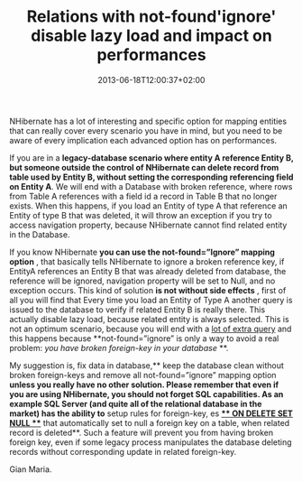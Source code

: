 ﻿---
title: "Relations with not-found'ignore' disable lazy load and impact on performances"
description: ""
date: 2013-06-18T12:00:37+02:00
draft: false
tags: [Nhibernate]
categories: [Nhibernate]
---
NHibernate has a lot of interesting and specific option for mapping entities that can really cover every scenario you have in mind, but you need to be aware of every implication each advanced option has on performances.

If you are in a **legacy-database scenario where entity A reference Entity B, but someone outside the control of NHibernate can delete record from table used by Entity B, without setting the corresponding referencing field on Entity A**. We will end with a Database with broken reference, where rows from Table A references with a field id a record in Table B that no longer exists. When this happens, if you load an Entity of type A that reference an Entity of type B that was deleted, it will throw an exception if you try to access navigation property, because NHibernate cannot find related entity in the Database.

If you know NHibernate  **you can use the not-found=”Ignore” mapping option** , that basically tells NHibernate to ignore a broken reference key, if EntityA references an Entity B that was already deleted from database, the reference will be ignored, navigation property will be set to Null, and no exception occurs. This kind of solution  **is not without side effects** , first of all you will find that Every time you load an Entity of Type A another query is issued to the database to verify if related Entity B is really there. This actually disable lazy load, because related entity is always selected. This is not an optimum scenario, because you will end with a [lot of extra query](http://www.niceideas.ch/roller2/badtrash/entry/hibernate_s_not_found_ignore) and this happens because **not-found=”ignore” is only a way to avoid a real problem: *you have broken foreign-key in your database* **.

My suggestion is, fix data in database,** keep the database clean without broken foreign-keys and remove all not-found=”ignore” mapping option **unless you really have no other solution. Please remember that even if you are using NHibernate, you should not forget SQL capabilities. As an example SQL Server (and quite all of the relational database in the market) has the ability to** setup rules for foreign-key, es  **[** ON DELETE SET NULL **](http://msdn.microsoft.com/en-us/library/ms186973%28v=sql.105%29.aspx)** that automatically set to null a foreign key on a table, when related record is deleted**. Such a feature will prevent you from having broken foreign key, even if some legacy process manipulates the database deleting records without corresponding update in related foreign-key.

Gian Maria.
